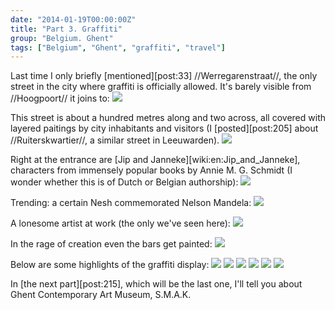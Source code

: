 ```yaml
---
date: "2014-01-19T00:00:00Z"
title: "Part 3. Graffiti"
group: "Belgium. Ghent"
tags: ["Belgium", "Ghent", "graffiti", "travel"]
---
```


Last time I only briefly [mentioned][post:33] //Werregarenstraat//, the only street in the city where graffiti is officially allowed. It's barely visible from //Hoogpoort// it joins to:
![](img:1.bp.blogspot.com/-cc65Q2FxLmw/UtWFOf6QknI/AAAAAAAAbpc/a8OMqI3MTKM/s1600/dsc02797.picasaweb.jpg:a)

<!--more-->

This street is about a hundred metres along and two across, all covered with layered paitings by city inhabitants and visitors (I [posted][post:205] about //Ruiterskwartier//, a similar street in Leeuwarden).
![](img:3.bp.blogspot.com/-NlQ-8cRRCj0/UtWFPPm46CI/AAAAAAAAbqY/VVDArZmsiQs/s1600/dsc02799.picasaweb.jpg:a)

Right at the entrance are [Jip and Janneke][wiki:en:Jip_and_Janneke], characters from immensely popular books by Annie M. G. Schmidt (I wonder whether this is of Dutch or Belgian authorship):
![](img:4.bp.blogspot.com/-qlS-nXpMhb4/UtWFTwjWG2I/AAAAAAAAbrU/L8XtsLD4KOI/s1600/dsc02816.picasaweb.jpg:a)

Trending: a certain Nesh commemorated Nelson Mandela:
![](img:3.bp.blogspot.com/-e6KhET6eQZ8/UtWFPH7fJ2I/AAAAAAAAbp0/KEGBasO-d0I/s1600/dsc02800.picasaweb.jpg:a)

A lonesome artist at work (the only we've seen here):
![](img:3.bp.blogspot.com/-OmxXgD5n7a0/UtWFQvoIDcI/AAAAAAAAbqQ/HzP-6MA3X80/s1600/dsc02805.picasaweb.jpg:a)

In the rage of creation even the bars get painted:
![](img:1.bp.blogspot.com/-c7t8B2akG28/UtWFSAcrjsI/AAAAAAAAbq0/dQgmCnLp6Dc/s1600/dsc02809.picasaweb.jpg:a)

Below are some highlights of the graffiti display:
![](img:3.bp.blogspot.com/-olWQcHESX74/UtWFPbybhiI/AAAAAAAAbp8/vUalV8b_7jo/s1600/dsc02801.picasaweb.jpg:a)
![](img:3.bp.blogspot.com/-QyIQ3oiMo8g/UtWFQzF0eTI/AAAAAAAAbqU/uiSeuuTRaYg/s1600/dsc02807.picasaweb.jpg:a)
![](img:2.bp.blogspot.com/-TElVN6TWfdA/UtWFREMtebI/AAAAAAAAbqk/fCbyjKuv6lo/s1600/dsc02808.picasaweb.jpg:a)
![](img:4.bp.blogspot.com/-ISoe3ReiInI/UtWFS2_lZfI/AAAAAAAAbq8/7pJ-CY8s3fY/s1600/dsc02812.picasaweb.jpg:a)
![](img:2.bp.blogspot.com/-XYGVqJKq7kM/UtWFS16zawI/AAAAAAAAbrE/VzxuK52TJSc/s1600/dsc02813.picasaweb.jpg:a)
![](img:4.bp.blogspot.com/-Ls7UJQu3sNg/UtWFTZVGyfI/AAAAAAAAbrM/ig7l7Ef-3ew/s1600/dsc02814.picasaweb.jpg:a)

In [the next part][post:215], which will be the last one, I'll tell you about Ghent Contemporary Art Museum, S.M.A.K.
